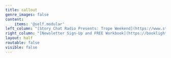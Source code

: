 ```yaml
---
title: callout
genre_images: false
content:
    items: '@self.modular'
left_column: "[Story Chat Radio Presents: Trope Weekend](https://www.storychatradio.com/trope-weekend){.button .secondary-btn}\n\n[Story Chat Radio (A Writing Podcast)](https://www.storychatradio.com/){.button .secondary-btn}\n\n[Learn More About our Editing Services](/services){.button .secondary-btn}\n\n[Reach out to us directly!](/contact){.button .secondary-btn}\n\n\n<iframe style=\"border-radius:12px\" src=\"https://open.spotify.com/embed/show/3o7zYGOeJMHfKFdCrhlILb?utm_source=generator\" width=\"100%\" height=\"152\" frameBorder=\"0\" allowfullscreen=\"\" allow=\"autoplay; clipboard-write; encrypted-media; fullscreen; picture-in-picture\" loading=\"lazy\"></iframe>\n\n"
right_column: "[Newsletter Sign-Up and FREE Workbook](https://booklighteditorial.us15.list-manage.com/subscribe?u=41cbd1b3120b5a7852e2b113c&id=2186454ed1){.button .secondary-btn}\n\n[Monthly Writing Tips Round-Up](https://booklighteditorial.com/blog){.button .secondary-btn}\n\n[Light Up Voices: Giveaway for Marginalized Authors](https://booklighteditorial.com/blog/light-up-voices){.button .secondary-btn}\n\n[RevPit Annual Contest](https://reviseresub.com/){.button .secondary-btn}\n"
layout: half
routable: false
visible: false
---
```


